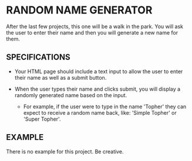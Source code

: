 # RANDOM NAME GENERATOR
After the last few projects, this one will be a walk in the park. You will ask the user to enter their name and then you will generate a new name for them.

## SPECIFICATIONS
  * Your HTML page should include a text input to allow the user to enter their name as well as a submit button.

  * When the user types their name and clicks submit, you will display a randomly generated name based on the input.

      * For example, if the user were to type in the name 'Topher' they can expect to receive a random name back, like: 'Simple Topher' or 'Super Topher'.

## EXAMPLE
There is no example for this project. Be creative.
